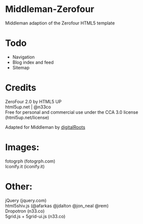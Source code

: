 Middleman-Zerofour
==================

Middleman adaption of the Zerofour HTML5 template

Todo
=================
  * Navigation
  * Blog index and feed
  * Sitemap

Credits
=================
ZeroFour 2.0 by HTML5 UP  
html5up.net | @n33co  
Free for personal and commercial use under the CCA 3.0 license (html5up.net/license)  
	
Adapted for Middleman by [digitalRoots](http://droots.org "droots.org")

Images:
================
fotogrph (fotogrph.com)  
Iconify.it (iconify.it)
	
Other:
================
jQuery (jquery.com)  
html5shiv.js (@afarkas @jdalton @jon_neal @rem)  
Dropotron (n33.co)  
5grid.js + 5grid-ui.js (n33.co)
